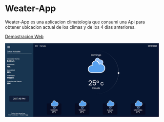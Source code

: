 # Weater-App

Weater-App es una aplicacion climatologia que consumi una Api para obtener ubicacion actual de los climas y de los 4 dias anteriores.


[Demostracion Web](https://crismaxis.github.io/Weater-App/)

![Imagen Paso 1](https://raw.githubusercontent.com/Crismaxis/AssetsInfo/master/asset/Weater.png)
